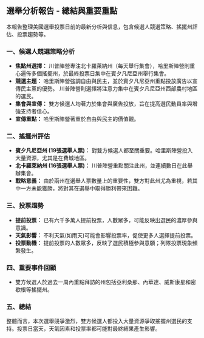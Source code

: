 ## 選舉分析報告 - 總結與重要重點

本報告整理美國選舉投票日前的最新分析與信息，包含候選人競選策略、搖擺州評估、投票趨勢等。

### 一、候選人競選策略分析

*   **焦點州選擇：** 川普陣營專注北卡羅萊納州（每天舉行集會），哈里斯陣營則重心遍佈多個搖擺州，於最終投票日集中在賓夕凡尼亞州舉行集會。
*   **競選主題：** 哈里斯陣營強調自由與民主，並於賓夕凡尼亞州重點投放廣告以宣傳民主黨的優勢。 川普陣營則選擇將注意力集中在賓夕凡尼亞州西部農村地區的選民。
*   **集會與宣傳：** 雙方候選人均著力於集會與廣告投放，旨在提高選民動員率與增強支持者信心。
*   **宣傳重點：** 哈里斯陣營著重於自由與民主的價值觀。

### 二、搖擺州評估

*   **賓夕凡尼亞州 (19張選舉人票)：** 對雙方候選人都至關重要。哈里斯陣營投入大量資源，尤其是在費城地區。
*   **北卡羅萊納州 (16張選舉人票)：** 川普陣營重點關注此州，並連續數日在此舉辦集會。
*   **戰略意義：** 由於兩州在選舉人票數量上的重要性，雙方對此州尤為重視，若其中一方未能獲勝，將對其在選舉中取得勝利帶來困難。

### 三、投票趨勢

*   **提前投票：** 已有六千多萬人提前投票，人數眾多，可能反映出選民的濃厚參與意識。
*   **天氣影響：** 不利天氣(如雨天)可能會影響投票率，促使更多人選擇提前投票。
* **投票動機：** 提前投票的人數眾多，反映了選民積極參與意願；列隊投票現象頻繁發生。

### 四、重要事件回顧

* 雙方候選人於過去一周內重點拜訪的州包括亞利桑那、內華達、威斯康星和密歇根等搖擺州。

### 五、總結

整體而言，本次選舉競爭激烈，雙方候選人都投入大量資源爭取搖擺州選民的支持。投票日當天，天氣因素和投票率都可能對最終結果產生影響。